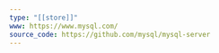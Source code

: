 ```yaml
---
type: "[[store]]"
www: https://www.mysql.com/
source_code: https://github.com/mysql/mysql-server
---
```

